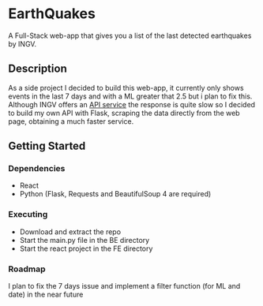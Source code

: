 # EarthQuakes

A Full-Stack web-app that gives you a list of the last detected earthquakes by INGV.

## Description

As a side project I decided to build this web-app, it currently only shows events in the last 7 days and with a ML greater that 2.5 but i plan to fix this.
Although INGV offers an [API service](http://terremoti.ingv.it/webservices_and_software) the response is quite slow so I decided to build my own API with Flask, scraping the data directly from the web page, obtaining a much faster service.

## Getting Started

### Dependencies

* React
* Python (Flask, Requests and BeautifulSoup 4 are required)

### Executing

* Download and extract the repo
* Start the main.py file in the BE directory
* Start the react project in the FE directory

### Roadmap
I plan to fix the 7 days issue and implement a filter function (for ML and date) in the near future
